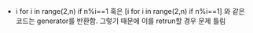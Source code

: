 - i for i in range(2,n) if n%i==1 혹은 [i for i in range(2,n) if n%i==1] 와 같은 코드는 generator를 반환함. 그렇기 때문에 이를 retrun할 경우 문제 틀림
